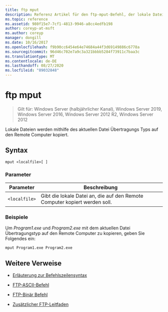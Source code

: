 ```yaml
---
title: ftp mput
description: Referenz Artikel für den ftp-mput-Befehl, der lokale Dateien mithilfe des aktuellen Datei Übertragungs Typs auf den Remote Computer kopiert.
ms.topic: reference
ms.assetid: 980f15e7-7cf1-4813-9946-a8cc4edfb198
author: coreyp-at-msft
ms.author: coreyp
manager: dongill
ms.date: 10/16/2017
ms.openlocfilehash: f9b90cc6454e64e74684a44f3d69149886c6778a
ms.sourcegitcommit: 96d46c702e7a9c3a321bbbb5284f73911c7baa3c
ms.translationtype: MT
ms.contentlocale: de-DE
ms.lasthandoff: 08/27/2020
ms.locfileid: "89032848"
---
```

# <a name="ftp-mput"></a>ftp mput

> Gilt für: Windows Server (halbjährlicher Kanal), Windows Server 2019, Windows Server 2016, Windows Server 2012 R2, Windows Server 2012

Lokale Dateien werden mithilfe des aktuellen Datei Übertragungs Typs auf den Remote Computer kopiert.

## <a name="syntax"></a>Syntax

```
mput <localfile>[ ]
```

### <a name="parameters"></a>Parameter

| Parameter | Beschreibung |
| --------- | ----------- |
| `<localfile>` | Gibt die lokale Datei an, die auf den Remote Computer kopiert werden soll. |

### <a name="examples"></a>Beispiele

Um *Program1.exe* und *Program2.exe* mit dem aktuellen Datei Übertragungstyp auf den Remote Computer zu kopieren, geben Sie Folgendes ein:

```
mput Program1.exe Program2.exe
```

## <a name="additional-references"></a>Weitere Verweise

- [Erläuterung zur Befehlszeilensyntax](command-line-syntax-key.md)

- [FTP-ASCII-Befehl](ftp-ascii.md)

- [FTP-Binär Befehl](ftp-binary.md)

- [Zusätzlicher FTP-Leitfaden](/previous-versions/orphan-topics/ws.10/cc756013(v=ws.10))
